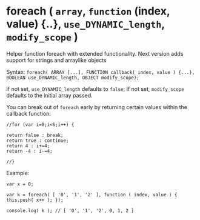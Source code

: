 # foreach ( `array`, `function` (index, value) {..}, `use_DYNAMIC_length`, `modify_scope` )
Helper function foreach with extended functionality.
Next version adds support for strings and arraylike objects

Syntax: `foreach( ARRAY [...], FUNCTION callback( index, value ) {...}, BOOLEAN use_DYNAMIC_length, OBJECT modify_scope);`


If not set, `use_DYNAMIC_length` defaults to `false`;
If not set, `modify_scope` defaults to the initial array passed.

You can break out of `foreach` early by returning certain values within the callback function:

`//for (var i=0;i<6;i++) {`

    return false : break;
    return true : continue;
    return 4 : i+=4;
    return -4 : i-=4;

`//}`

Example:

`var x = 0;`

`var k = foreach( [ '0', '1', '2' ], function ( index, value ) {
    this.push( x++ );
});`

`console.log( k ); // [ '0', '1', '2', 0, 1, 2 ]`

